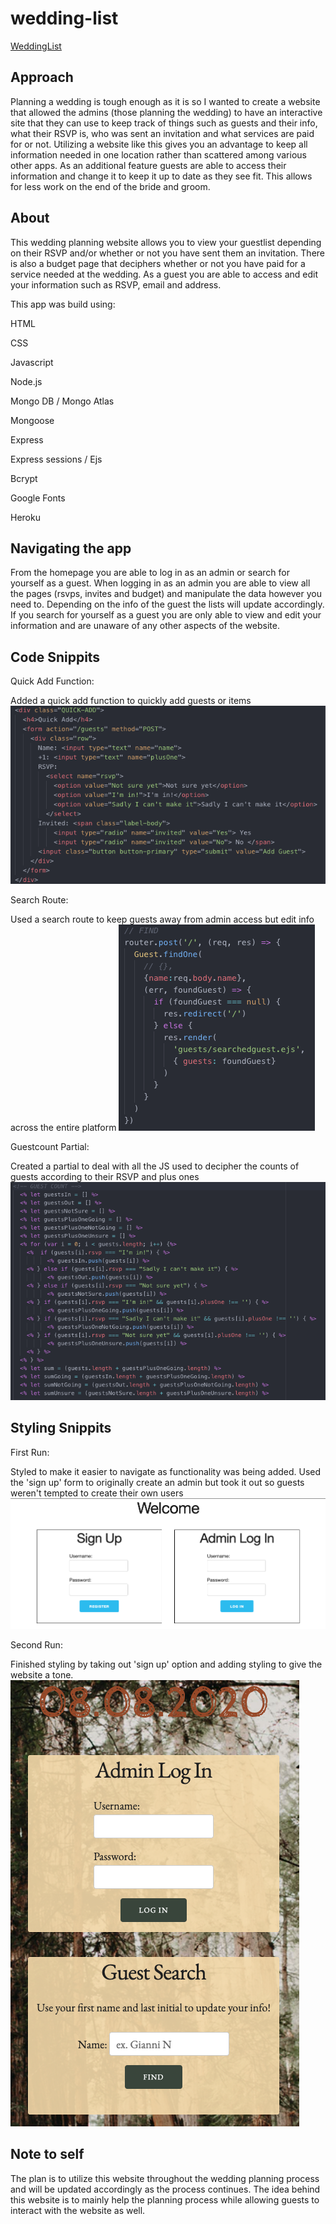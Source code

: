 # wedding-list
[WeddingList](https://weddingguestlist.herokuapp.com/)

## Approach
Planning a wedding is tough enough as it is so I wanted to create a website that allowed the admins (those planning the wedding) to have an interactive site that they can use to keep track of things such as guests and their info, what their RSVP is, who was sent an invitation and what services are paid for or not. Utilizing a website like this gives you an advantage to keep all information needed in one location rather than scattered among various other apps. As an additional feature guests are able to access their information and change it to keep it up to date as they see fit. This allows for less work on the end of the bride and groom.

## About
This wedding planning website allows you to view your guestlist depending on their RSVP and/or whether or not you have sent them an invitation. There is also a budget page that deciphers whether or not you have paid for a service needed at the wedding. As a guest you are able to access and edit your information such as RSVP, email and address.


This app was build using:

HTML

CSS

Javascript

Node.js

Mongo DB / Mongo Atlas

Mongoose

Express

Express sessions / Ejs

Bcrypt

Google Fonts

Heroku



## Navigating the app
From the homepage you are able to log in as an admin or search for yourself as a guest. When logging in as an admin you are able to view all the pages (rsvps, invites and budget) and manipulate the data however you need to. Depending on the info of the guest the lists will update accordingly. If you search for yourself as a guest you are only able to view and edit your information and are unaware of any other aspects of the website.


## Code Snippits
Quick Add Function:

Added a quick add function to quickly add guests or items
![alt text](https://github.com/Gnola/wedding-list/blob/master/img/QuickAdd.png "Quick Add Function")


Search Route:

Used a search route to keep guests away from admin access but edit info across the entire platform
![alt text](https://github.com/Gnola/wedding-list/blob/master/img/Search.png "Search Route")


Guestcount Partial:

Created a partial to deal with all the JS used to decipher the counts of guests according to their RSVP and plus ones
![alt text](https://github.com/Gnola/wedding-list/blob/master/img/Guestcount%20Partial.png "Guestcount Partial")


## Styling Snippits
First Run:

Styled to make it easier to navigate as functionality was being added. Used the 'sign up' form to originally create an admin but took it out so guests weren't tempted to create their own users
![alt text](https://github.com/Gnola/wedding-list/blob/master/img/OG%20Welcome.png "First Run")

Second Run:

Finished styling by taking out 'sign up' option and adding styling to give the website a tone.
![alt text](https://github.com/Gnola/wedding-list/blob/master/img/New%20Welcome.png "Second Run")

## Note to self

The plan is to utilize this website throughout the wedding planning process and will be updated accordingly as the process continues. The idea behind this website is to mainly help the planning process while allowing guests to interact with the website as well.
